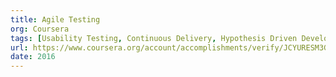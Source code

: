 ```yaml
---
title: Agile Testing
org: Coursera
tags: [Usability Testing, Continuous Delivery, Hypothesis Driven Development, Lean Startup]
url: https://www.coursera.org/account/accomplishments/verify/JCYURESM3GWT
date: 2016
---
```


<!-- The Tactical Emergency Medical Technician (TEMT) certification trains healthcare professionals to provide advanced medical care in tactical and high-risk environments, such as law enforcement operations, military settings, or emergency response scenarios. TEMTs are trained to rapidly assess and treat traumatic injuries, stabilize patients in adverse conditions, and closely collaborate with tactical and rescue teams to ensure the safety and well-being of victims. -->
